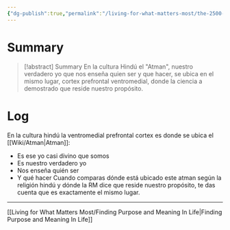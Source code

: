 ```yaml
---
{"dg-publish":true,"permalink":"/living-for-what-matters-most/the-2500-years-old-mri/"}
---
```


# Summary
>[!abstract] Summary
> En la cultura Hindú el "Atman", nuestro verdadero yo que nos enseña quien ser y que hacer, se ubica en el mismo lugar, cortex prefrontal ventromedial, donde la ciencia a demostrado que reside nuestro propósito.

# Log
En la cultura hindú  la ventromedial prefrontal cortex es donde se ubica el [[Wiki/Atman\|Atman]]:
- Es ese yo casi divino que somos
- Es nuestro verdadero yo
- Nos enseña quién ser 
- Y qué hacer
Cuando comparas dónde está ubicado este atman según la religión hindú y dónde la RM dice que reside nuestro propósito, te das cuenta que es exactamente el mismo lugar.
---
[[Living for What Matters Most/Finding Purpose and Meaning In Life\|Finding Purpose and Meaning In Life]]